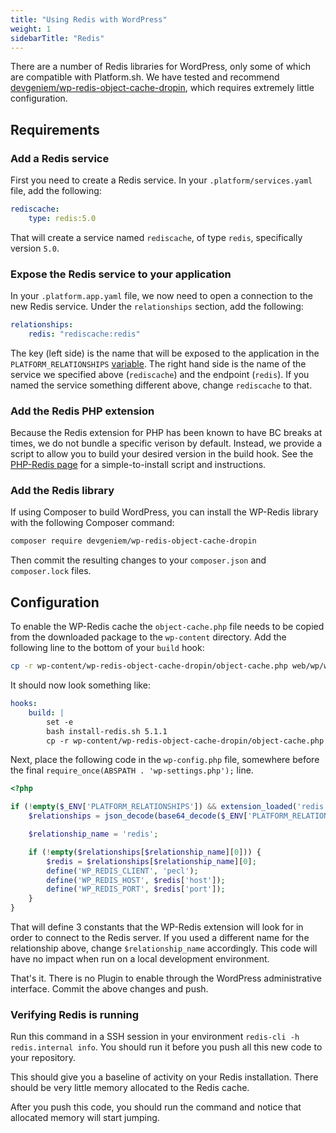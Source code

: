 ```yaml
---
title: "Using Redis with WordPress"
weight: 1
sidebarTitle: "Redis"
---
```


There are a number of Redis libraries for WordPress, only some of which are compatible with Platform.sh.  We have tested and recommend [devgeniem/wp-redis-object-cache-dropin](https://packagist.org/packages/devgeniem/wp-redis-object-cache-dropin), which requires extremely little configuration.

## Requirements

### Add a Redis service

First you need to create a Redis service.  In your `.platform/services.yaml` file, add the following:

```yaml
rediscache:
    type: redis:5.0
```

That will create a service named `rediscache`, of type `redis`, specifically version `5.0`.

### Expose the Redis service to your application

In your `.platform.app.yaml` file, we now need to open a connection to the new Redis service.  Under the `relationships` section, add the following:

```yaml
relationships:
    redis: "rediscache:redis"
```

The key (left side) is the name that will be exposed to the application in the `PLATFORM_RELATIONSHIPS` [variable](/development/variables.md).  The right hand side is the name of the service we specified above (`rediscache`) and the endpoint (`redis`).  If you named the service something different above, change `rediscache` to that.

### Add the Redis PHP extension

Because the Redis extension for PHP has been known to have BC breaks at times, we do not bundle a specific verison by default.  Instead, we provide a script to allow you to build your desired version in the build hook.  See the [PHP-Redis page](/languages/php/redis.md) for a simple-to-install script and instructions.

### Add the Redis library

If using Composer to build WordPress, you can install the WP-Redis library with the following Composer command:

```bash
composer require devgeniem/wp-redis-object-cache-dropin
```

Then commit the resulting changes to your `composer.json` and `composer.lock` files.

## Configuration

To enable the WP-Redis cache the `object-cache.php` file needs to be copied from the downloaded package to the `wp-content` directory.  Add the following line to the bottom of your `build` hook:

```bash
cp -r wp-content/wp-redis-object-cache-dropin/object-cache.php web/wp/wp-content/object-cache.php
```

It should now look something like:

```yaml
hooks:
    build: |
        set -e
        bash install-redis.sh 5.1.1
        cp -r wp-content/wp-redis-object-cache-dropin/object-cache.php web/wp/wp-content/object-cache.php
```

Next, place the following code in the `wp-config.php` file, somewhere before the final `require_once(ABSPATH . 'wp-settings.php');` line.

```php
<?php

if (!empty($_ENV['PLATFORM_RELATIONSHIPS']) && extension_loaded('redis')) {
    $relationships = json_decode(base64_decode($_ENV['PLATFORM_RELATIONSHIPS']), true);

    $relationship_name = 'redis';

    if (!empty($relationships[$relationship_name][0])) {
        $redis = $relationships[$relationship_name][0];
        define('WP_REDIS_CLIENT', 'pecl');
        define('WP_REDIS_HOST', $redis['host']);
        define('WP_REDIS_PORT', $redis['port']);
    }
}
```

That will define 3 constants that the WP-Redis extension will look for in order to connect to the Redis server.  If you used a different name for the relationship above, change `$relationship_name` accordingly.  This code will have no impact when run on a local development environment.

That's it.  There is no Plugin to enable through the WordPress administrative interface.  Commit the above changes and push.

### Verifying Redis is running

Run this command in a SSH session in your environment `redis-cli -h redis.internal info`. You should run it before you push all this new code to your repository.

This should give you a baseline of activity on your Redis installation. There should be very little memory allocated to the Redis cache.

After you push this code, you should run the command and notice that allocated memory will start jumping.
